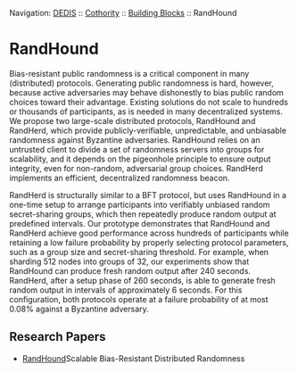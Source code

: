 Navigation: [DEDIS](https://github.com/dedis/doc) ::
[Cothority](https://github.com/dedis/cothority) ::
[Building Blocks](https://github.com/dedis/cothority/tree/documentation/doc/BuildingBlocks.md) ::
RandHound

# RandHound

Bias-resistant public randomness is a critical component
in many (distributed) protocols. Generating public randomness
is hard, however, because active adversaries may behave
dishonestly to bias public random choices toward their advantage.
Existing solutions do not scale to hundreds or thousands
of participants, as is needed in many decentralized systems.
We propose two large-scale distributed protocols, RandHound
and RandHerd, which provide publicly-verifiable, unpredictable,
and unbiasable randomness against Byzantine adversaries. RandHound
relies on an untrusted client to divide a set of randomness
servers into groups for scalability, and it depends on the pigeonhole
principle to ensure output integrity, even for non-random,
adversarial group choices. RandHerd implements an efficient,
decentralized randomness beacon.

RandHerd is structurally
similar to a BFT protocol, but uses RandHound in a one-time
setup to arrange participants into verifiably unbiased random
secret-sharing groups, which then repeatedly produce random
output at predefined intervals. Our prototype demonstrates that
RandHound and RandHerd achieve good performance across
hundreds of participants while retaining a low failure probability
by properly selecting protocol parameters, such as a group size
and secret-sharing threshold. For example, when sharding 512
nodes into groups of 32, our experiments show that RandHound
can produce fresh random output after 240 seconds. RandHerd,
after a setup phase of 260 seconds, is able to generate fresh
random output in intervals of approximately 6 seconds. For this
configuration, both protocols operate at a failure probability of
at most 0.08% against a Byzantine adversary.

## Research Papers

- [RandHound](https://eprint.iacr.org/2016/1067.pdf)Scalable Bias-Resistant
Distributed Randomness
